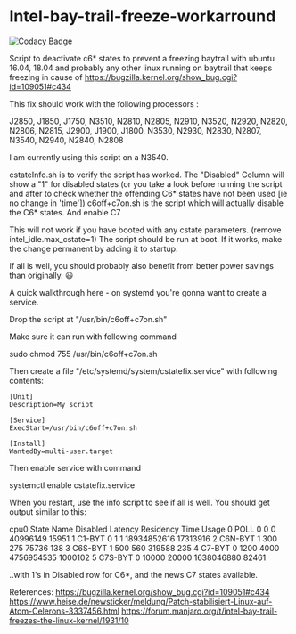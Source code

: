 # Intel-bay-trail-freeze-workarround

[![Codacy Badge](https://api.codacy.com/project/badge/Grade/3429ae89d23a46c98f936934c46fe933)](https://app.codacy.com/app/stesee/Intel-bay-trail-freeze-workarround?utm_source=github.com&utm_medium=referral&utm_content=Codeuctivity/Intel-bay-trail-freeze-workarround&utm_campaign=Badge_Grade_Settings)

Script to deactivate c6* states to prevent a freezing baytrail with ubuntu 16.04, 18.04 and probably any other linux running on baytrail that keeps freezing in cause of <https://bugzilla.kernel.org/show_bug.cgi?id=109051#c434>

This fix should work with the following processors :

J2850, J1850, J1750, N3510, N2810, N2805, N2910, N3520, N2920, N2820, N2806, N2815, J2900, J1900, J1800, N3530, N2930, N2830, N2807, N3540, N2940, N2840, N2808

I am currently using this script on a N3540.

cstateInfo.sh is to verify the script has worked. The "Disabled" Column will show a "1" for disabled states (or you take a look before running
the script and after to check whether the offending C6* states have not been used [ie no change in 'time'])
c6off+c7on.sh is the script which will actually disable the C6* states. And enable C7

This will not work if you have booted with any cstate parameters. (remove intel_idle.max_cstate=1)
The script should be run at boot. If it works, make the change permanent by adding it to startup.

If all is well, you should probably also benefit from better power savings than originally. :smiley:

A quick walkthrough here - on systemd you're gonna want to create a service.

Drop the script at "/usr/bin/c6off+c7on.sh"

Make sure it can run with following command

sudo chmod 755 /usr/bin/c6off+c7on.sh

Then create a file "/etc/systemd/system/cstatefix.service"
with following contents:

    [Unit]
    Description=My script

    [Service]
    ExecStart=/usr/bin/c6off+c7on.sh

    [Install]
    WantedBy=multi-user.target

Then enable service with command

systemctl enable cstatefix.service

When you restart, use the info script to see if all is well.
You should get output similar to this:

cpu0 State  Name     Disabled  Latency  Residency         Time     Usage
         0  POLL            0        0          0     40996149     15951
         1  C1-BYT          0        1          1  18934852616  17313916
         2  C6N-BYT         1      300        275        75736       138
         3  C6S-BYT         1      500        560       319588       235
         4  C7-BYT          0     1200       4000   4756954535   1000102
         5  C7S-BYT         0    10000      20000   1638046880     82461

..with 1's in Disabled row for C6*, and the news C7 states available.

References:
<https://bugzilla.kernel.org/show_bug.cgi?id=109051#c434>
<https://www.heise.de/newsticker/meldung/Patch-stabilisiert-Linux-auf-Atom-Celerons-3337456.html>
<https://forum.manjaro.org/t/intel-bay-trail-freezes-the-linux-kernel/1931/10>
